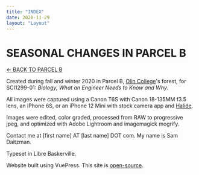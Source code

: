```yaml
---
title: "INDEX"
date: 2020-11-29
layout: "Layout"
---
```


# SEASONAL CHANGES IN PARCEL B

[← BACK TO PARCEL B](index.md)

Created during fall and winter 2020 in Parcel B, [Olin College](https://www.olin.edu)'s forest, for SCI1299-01: *Biology, What an Engineer Needs to Know and Why*.

All images were captured using a Canon T6S with Canon 18-135MM f3.5 lens, an iPhone 6S, or an iPhone 12 Mini with stock camera app and [Halide](https://halide.cam).

Images were edited, color graded, processed from RAW to progressive jpeg, and optimized with Adobe Lightroom and imagemagick mogrify.

Contact me at [first name] AT [last name] DOT com. My name is Sam Daitzman.

Typeset in Libre Baskerville.

Website built using VuePress. This site is [open-source](https://github.com/sdaitzman/biology-in-parcel-b).